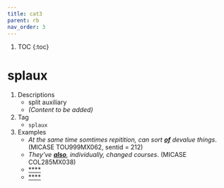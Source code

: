 ```yaml
---
title: cat3
parent: rb
nav_order: 3
---
```

1. TOC
{:toc}

# splaux

1. Descriptions
    - split auxiliary
    - *(Content to be added)*
2. Tag
    - `splaux`
3. Examples
    - *At the same time somtimes repitition, can sort <ins>**of**</ins> devalue things*. (MICASE TOU999MX062, sentid = 212)
    - *They've <ins>**also**</ins>, individually, changed courses*. (MICASE COL285MX038)
    - <ins>****</ins>
    - <ins>****</ins>
    